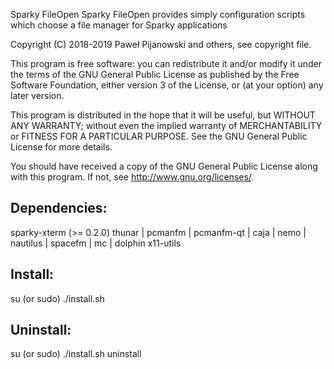 Sparky FileOpen
Sparky FileOpen provides simply configuration scripts which choose a file manager for Sparky applications

Copyright (C) 2018-2019 Paweł Pijanowski and others, see copyright file.

This program is free software: you can redistribute it and/or modify
it under the terms of the GNU General Public License as published by
the Free Software Foundation, either version 3 of the License, or
(at your option) any later version.

This program is distributed in the hope that it will be useful,
but WITHOUT ANY WARRANTY; without even the implied warranty of
MERCHANTABILITY or FITNESS FOR A PARTICULAR PURPOSE.  See the
GNU General Public License for more details.

You should have received a copy of the GNU General Public License
along with this program.  If not, see <http://www.gnu.org/licenses/>.

Dependencies:
-------------
sparky-xterm (>= 0.2.0)
thunar | pcmanfm | pcmanfm-qt | caja | nemo | nautilus | spacefm | mc | dolphin
x11-utils

Install:
-------------
su (or sudo) 
./install.sh

Uninstall:
-------------
su (or sudo)
./install.sh uninstall
